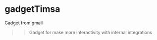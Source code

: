 # gadgetTimsa
Gadget from gmail 
 >> Gadget for make more interactivity with internal integrations  

